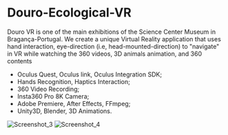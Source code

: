 # Douro-Ecological-VR

Douro VR is one of the main exhibitions of the Science Center Museum in Bragança-Portugal. We create a unique Virtual Reality application that uses hand interaction, eye-direction (i.e, head-mounted-direction) to "navigate" in VR while watching the 360 videos, 3D animals animation, and 360 contents

- Oculus Quest, Oculus link, Oculus Integration SDK; 
- Hands Recognition, Haptics Interaction;
- 360 Video Recording;
- Insta360 Pro 8K Camera;
- Adobe Premiere, After Effects, FFmpeg;
- Unity3D, Blender, 3D Animations.

![Screenshot_3](https://user-images.githubusercontent.com/21102697/113753401-f7071800-9705-11eb-8afd-6c63a299afd6.png)
![Screenshot_4](https://user-images.githubusercontent.com/21102697/113753403-f79fae80-9705-11eb-8e30-896a5fe6e5c6.png)

